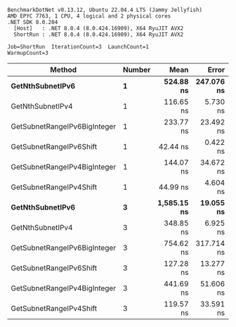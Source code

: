 ```

BenchmarkDotNet v0.13.12, Ubuntu 22.04.4 LTS (Jammy Jellyfish)
AMD EPYC 7763, 1 CPU, 4 logical and 2 physical cores
.NET SDK 8.0.204
  [Host]   : .NET 8.0.4 (8.0.424.16909), X64 RyuJIT AVX2
  ShortRun : .NET 8.0.4 (8.0.424.16909), X64 RyuJIT AVX2

Job=ShortRun  IterationCount=3  LaunchCount=1  
WarmupCount=3  

```
| Method                       | Number | Mean        | Error      | StdDev    | Min         | Max         | Gen0   | Allocated |
|----------------------------- |------- |------------:|-----------:|----------:|------------:|------------:|-------:|----------:|
| **GetNthSubnetIPv6**             | **1**      |   **524.88 ns** | **247.076 ns** | **13.543 ns** |   **514.51 ns** |   **540.20 ns** | **0.0076** |     **696 B** |
| GetNthSubnetIPv4             | 1      |   116.65 ns |   5.730 ns |  0.314 ns |   116.29 ns |   116.87 ns | 0.0019 |     160 B |
| GetSubnetRangeIPv6BigInteger | 1      |   233.77 ns |  23.492 ns |  1.288 ns |   232.70 ns |   235.20 ns | 0.0050 |     432 B |
| GetSubnetRangeIPv6Shift      | 1      |    42.44 ns |   0.422 ns |  0.023 ns |    42.42 ns |    42.47 ns | 0.0019 |     160 B |
| GetSubnetRangeIPv4BigInteger | 1      |   144.07 ns |  34.672 ns |  1.900 ns |   141.88 ns |   145.20 ns | 0.0024 |     208 B |
| GetSubnetRangeIPv4Shift      | 1      |    44.99 ns |   4.604 ns |  0.252 ns |    44.72 ns |    45.22 ns | 0.0021 |     176 B |
| **GetNthSubnetIPv6**             | **3**      | **1,585.15 ns** |  **19.055 ns** |  **1.044 ns** | **1,584.03 ns** | **1,586.09 ns** | **0.0248** |    **2168 B** |
| GetNthSubnetIPv4             | 3      |   348.85 ns |   6.925 ns |  0.380 ns |   348.48 ns |   349.24 ns | 0.0057 |     480 B |
| GetSubnetRangeIPv6BigInteger | 3      |   754.62 ns | 317.714 ns | 17.415 ns |   744.45 ns |   774.73 ns | 0.0153 |    1296 B |
| GetSubnetRangeIPv6Shift      | 3      |   127.28 ns |  13.277 ns |  0.728 ns |   126.81 ns |   128.12 ns | 0.0057 |     480 B |
| GetSubnetRangeIPv4BigInteger | 3      |   441.69 ns |  51.606 ns |  2.829 ns |   438.90 ns |   444.56 ns | 0.0072 |     624 B |
| GetSubnetRangeIPv4Shift      | 3      |   119.57 ns |  33.591 ns |  1.841 ns |   118.47 ns |   121.70 ns | 0.0062 |     528 B |
